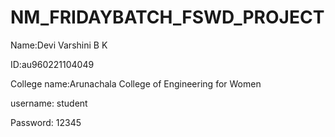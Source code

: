 # NM_FRIDAYBATCH_FSWD_PROJECT


Name:Devi Varshini B K


ID:au960221104049


College name:Arunachala College of Engineering for Women


username: student


Password: 12345

